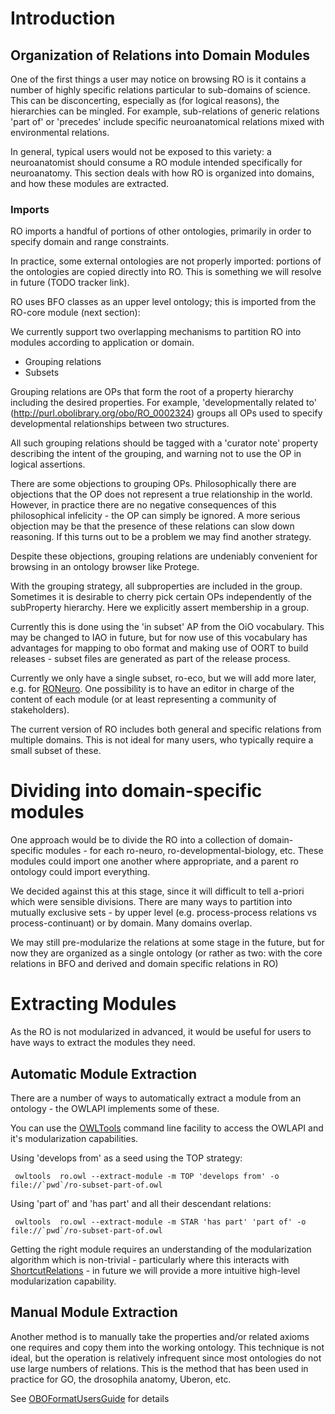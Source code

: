 # Introduction #

## Organization of Relations into Domain Modules ##

One of the first things a user may notice on browsing RO is it
contains a number of highly specific relations particular to
sub-domains of science. This can be disconcerting, especially as (for
logical reasons), the hierarchies can be mingled. For example,
sub-relations of generic relations 'part of' or 'precedes' include
specific neuroanatomical relations mixed with environmental relations.

In general, typical users would not be exposed to this variety: a
neuroanatomist should consume a RO module intended specifically for
neuroanatomy. This section deals with how RO is organized into
domains, and how these modules are extracted.

### Imports ###

RO imports a handful of portions of other ontologies, primarily in
order to specify domain and range constraints.

In practice, some external ontologies are not properly imported:
portions of the ontologies are copied directly into RO. This is
something we will resolve in future (TODO tracker link).

RO uses BFO classes as an upper level ontology; this is imported from
the RO-core module (next section):

We currently support two overlapping mechanisms to partition RO into
modules according to application or domain.

  * Grouping relations
  * Subsets

Grouping relations are OPs that form the root of a property hierarchy
including the desired properties. For example, 'developmentally
related to' (http://purl.obolibrary.org/obo/RO_0002324) groups all OPs
used to specify developmental relationships between two structures.

All such grouping relations should be tagged with a 'curator note'
property describing the intent of the grouping, and warning not to use
the OP in logical assertions.

There are some objections to grouping OPs. Philosophically there are
objections that the OP does not represent a true relationship in the
world. However, in practice there are no negative consequences of this
philosophical infelicity - the OP can simply be ignored. A more
serious objection may be that the presence of these relations can slow
down reasoning. If this turns out to be a problem we may find another
strategy.

Despite these objections, grouping relations are undeniably convenient
for browsing in an ontology browser like Protege.

With the grouping strategy, all subproperties are included in the
group. Sometimes it is desirable to cherry pick certain OPs
independently of the subProperty hierarchy. Here we explicitly assert
membership in a group.

Currently this is done using the 'in subset' AP from the OiO
vocabulary. This may be changed to IAO in future, but for now use of
this vocabulary has advantages for mapping to obo format and making
use of OORT to build releases - subset files are generated as part of
the release process.

Currently we only have a single subset, ro-eco, but we will add more
later, e.g. for [RONeuro](RONeuro). One possibility is to have an editor in
charge of the content of each module (or at least representing a
community of stakeholders).

The current version of RO includes both general and specific relations from multiple domains. This is not ideal for many users, who typically require a small subset of these.

# Dividing into domain-specific modules #

One approach would be to divide the RO into a collection of domain-specific modules - for each ro-neuro, ro-developmental-biology, etc. These modules could import one another where appropriate, and a parent ro ontology could import everything.

We decided against this at this stage, since it will difficult to tell a-priori which were sensible divisions. There are many ways to partition into mutually exclusive sets - by upper level (e.g. process-process relations vs process-continuant) or by domain. Many domains overlap.

We may still pre-modularize the relations at some stage in the future, but for now they are organized as a single ontology (or rather as two: with the core relations in BFO and derived and domain specific relations in RO)

# Extracting Modules #

As the RO is not modularized in advanced, it would be useful for users to have ways to extract the modules they need.

## Automatic Module Extraction ##

There are a number of ways to automatically extract a module from an ontology - the OWLAPI implements some of these.

You can use the [OWLTools](http://code.google.com/p/owltools) command line facility to access the OWLAPI and it's modularization capabilities.

Using 'develops from' as a seed using the TOP strategy:

```
 owltools  ro.owl --extract-module -m TOP 'develops from' -o file://`pwd`/ro-subset-part-of.owl
```

Using 'part of' and 'has part' and all their descendant relations:

```
 owltools  ro.owl --extract-module -m STAR 'has part' 'part of' -o file://`pwd`/ro-subset-part-of.owl
```



Getting the right module requires an understanding of the modularization algorithm which is non-trivial - particularly where this interacts with [ShortcutRelations](ShortcutRelations) - in future we will provide a more intuitive high-level modularization capability.

## Manual Module Extraction ##

Another method is to manually take the properties and/or related axioms one requires and copy them into the working ontology. This technique is not ideal, but the operation is relatively infrequent since most ontologies do not use large numbers of relations. This is the method that has been used in practice for GO, the drosophila anatomy, Uberon, etc.

See [OBOFormatUsersGuide](OBOFormatUsersGuide) for details

